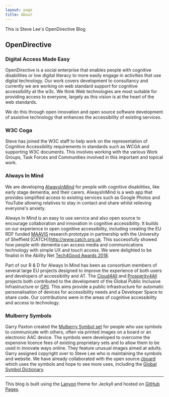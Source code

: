 ```yaml
---
layout: page
title: About
---
```


<p class="message">
  This is Steve Lee's OpenDirective Blog
</p>

## OpenDirective

### Digital Access Made Easy

OpenDirective is a social enterprise that enables people with cognitive disabilities or low digital literacy to more easily engage in activities that use digital technology. Our work covers development to consultancy and currently we are working on web standard support for cognitive accessibility at the w3c. We think Web technologies are most suitable for providing access to everyone, largely as this vision is at the heart of the web standards.

We do this through open innovation and open source software development of assistive technology that enhances the accessibility of existing services.

### W3C Coga

Steve has joined the W3C staff to help work on the representation of Cognitive Accessibility requirements in standards such as WCGA and supporting W3C documents. This involves working with the various Work Groups, Task Forces and Communities involved in this important and topical work.

### Always In Mind

We are developing [AlwaysInMind](https://alwaysinmind.info) for people with cognitive disabilities, like early stage dementia, and their carers. AlwaysInMind is a web app that provides simplified access to existing services such as Google Photos and YouTube allowing relatives to stay in contact and share whilst relieving everyone's anxiety.

Always In Mind is an easy to use service and also open source to encourage collaboration and innovation in cognitive accessibility. It builds on our experience in open cognitive accessibility, including creating the EU RDF funded [MAAVIS](http://maavis.fullmeasure.co.uk) research prototype in partnership with the University of Sheffield [CATCH](http://www.catch.org.uk. This successfully showed how people with dementia can access media and communications technology with simple UX and touch access. We were delighted to be finalist in the Ability Net
[Tech4Good Awards 2018](https://www.tech4goodawards.com/finalist/always-in-mind).

Part of our R & D for Always In Mind has been as consortium members of several large EU projects designed to improve the experience of both users and developers of accessibility and AT. The [Cloud4All](http://raisingthefloor.org/Cloud4all) and [Prosperity4All](http://www.prosperity4all.eu) projects both contributed to the development of the Global Public Inclusive Infrastructure or [GPII](https://gpii.net). This aims provide a public infrastructure for automatic personalisation of devices for accessibility needs and a Developer Space to share code. Our contributions were in the areas of cognitive accessibility and access to technology.

### Mulberry Symbols

Garry Paxton created the [Mulberry Symbol set](https://straight-street.org) for people who use symbols to communicate with others, often via printed images on a board or an electronic AAC device. The symbols were developed to overcome the expensive licence fees of existing proprietary sets and to allow them to be used in innovate ways online. They feature unusual images aimed at adults. Garry assigned copyright over to Steve Lee who is maintaining the symbols and website. We have already collaborated with the open source [cboard](https://www.cboard.io) which uses the symbols and hope to see more uses, including the [Global Symbol Dictionary](https://globalsymbols.com).

<hr>

This blog is built using the [Lanyon](http://lanyon.getpoole.com) theme for Jeckyll and hosted on [GitHub Pages](https://github.com/OpenDirective/opendirective.github.io).
